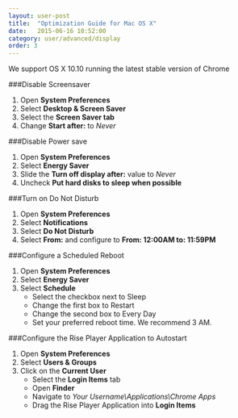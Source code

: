 ```yaml
---
layout: user-post
title:  "Optimization Guide for Mac OS X"
date:   2015-06-16 10:52:00
category: user/advanced/display
order: 3
---
```

We support OS X 10.10 running the latest stable version of Chrome

###Disable Screensaver
1. Open **System Preferences**
2. Select **Desktop & Screen Saver**
3. Select the **Screen Saver tab**
4. Change **Start after:** to *Never*

###Disable Power save 
1. Open **System Preferences**
2. Select **Energy Saver**
3. Slide the **Turn off display after:** value to *Never*
4. Uncheck **Put hard disks to sleep when possible**

###Turn on Do Not Disturb
1. Open **System Preferences**
2. Select **Notifications**
3. Select **Do Not Disturb**
4. Select **From:** and configure to **From: 12:00AM to: 11:59PM**

###Configure a Scheduled Reboot
1. Open **System Preferences**
2. Select **Energy Saver**
3. Select **Schedule**
 	* Select the checkbox next to Sleep
	* Change the first box to Restart
	* Change the second box to Every Day
	* Set your preferred reboot time. We recommend 3 AM.

###Configure the Rise Player Application to Autostart
1. Open **System Preferences**
2. Select **Users & Groups**
3. Click on the **Current User**
	* Select the **Login Items** tab
	* Open **Finder**
 	* Navigate to *Your Username\Applications\Chrome Apps*
 	* Drag the Rise Player Application into **Login Items**
